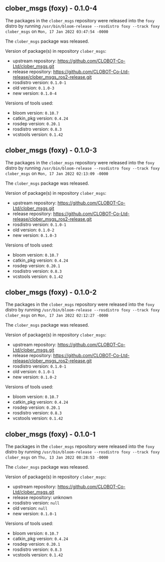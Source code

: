 ## clober_msgs (foxy) - 0.1.0-4

The packages in the `clober_msgs` repository were released into the `foxy` distro by running `/usr/bin/bloom-release --rosdistro foxy --track foxy clober_msgs` on `Mon, 17 Jan 2022 03:47:54 -0000`

The `clober_msgs` package was released.

Version of package(s) in repository `clober_msgs`:

- upstream repository: https://github.com/CLOBOT-Co-Ltd/clober_msgs.git
- release repository: https://github.com/CLOBOT-Co-Ltd-release/clober_msgs_ros2-release.git
- rosdistro version: `0.1.0-1`
- old version: `0.1.0-3`
- new version: `0.1.0-4`

Versions of tools used:

- bloom version: `0.10.7`
- catkin_pkg version: `0.4.24`
- rosdep version: `0.20.1`
- rosdistro version: `0.8.3`
- vcstools version: `0.1.42`


## clober_msgs (foxy) - 0.1.0-3

The packages in the `clober_msgs` repository were released into the `foxy` distro by running `/usr/bin/bloom-release --rosdistro foxy --track foxy clober_msgs` on `Mon, 17 Jan 2022 02:13:09 -0000`

The `clober_msgs` package was released.

Version of package(s) in repository `clober_msgs`:

- upstream repository: https://github.com/CLOBOT-Co-Ltd/clober_msgs.git
- release repository: https://github.com/CLOBOT-Co-Ltd-release/clober_msgs_ros2-release.git
- rosdistro version: `0.1.0-1`
- old version: `0.1.0-2`
- new version: `0.1.0-3`

Versions of tools used:

- bloom version: `0.10.7`
- catkin_pkg version: `0.4.24`
- rosdep version: `0.20.1`
- rosdistro version: `0.8.3`
- vcstools version: `0.1.42`


## clober_msgs (foxy) - 0.1.0-2

The packages in the `clober_msgs` repository were released into the `foxy` distro by running `/usr/bin/bloom-release --rosdistro foxy --track foxy clober_msgs` on `Mon, 17 Jan 2022 02:12:27 -0000`

The `clober_msgs` package was released.

Version of package(s) in repository `clober_msgs`:

- upstream repository: https://github.com/CLOBOT-Co-Ltd/clober_msgs.git
- release repository: https://github.com/CLOBOT-Co-Ltd-release/clober_msgs_ros2-release.git
- rosdistro version: `0.1.0-1`
- old version: `0.1.0-1`
- new version: `0.1.0-2`

Versions of tools used:

- bloom version: `0.10.7`
- catkin_pkg version: `0.4.24`
- rosdep version: `0.20.1`
- rosdistro version: `0.8.3`
- vcstools version: `0.1.42`


## clober_msgs (foxy) - 0.1.0-1

The packages in the `clober_msgs` repository were released into the `foxy` distro by running `/usr/bin/bloom-release --rosdistro foxy --track foxy clober_msgs` on `Thu, 13 Jan 2022 08:28:53 -0000`

The `clober_msgs` package was released.

Version of package(s) in repository `clober_msgs`:

- upstream repository: https://github.com/CLOBOT-Co-Ltd/clober_msgs.git
- release repository: unknown
- rosdistro version: `null`
- old version: `null`
- new version: `0.1.0-1`

Versions of tools used:

- bloom version: `0.10.7`
- catkin_pkg version: `0.4.24`
- rosdep version: `0.20.1`
- rosdistro version: `0.8.3`
- vcstools version: `0.1.42`



